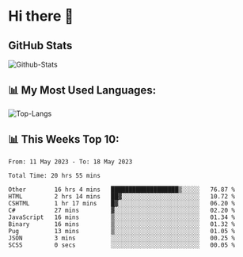 # Hi there 👋

## GitHub Stats
![Github-Stats](https://github-readme-stats-sigma-five.vercel.app/api?username=ltorson&show_icons=true&theme=radical&count_private=true)

## 📊 My Most Used Languages:
![Top-Langs](https://github-readme-stats-sigma-five.vercel.app/api/top-langs/?username=LTorson&layout=compact&langs_count=10)

## 📊 This Weeks Top 10:
<!--START_SECTION:waka-->

```text
From: 11 May 2023 - To: 18 May 2023

Total Time: 20 hrs 55 mins

Other        16 hrs 4 mins   ███████████████████▒░░░░░   76.87 %
HTML         2 hrs 14 mins   ██▓░░░░░░░░░░░░░░░░░░░░░░   10.72 %
CSHTML       1 hr 17 mins    █▓░░░░░░░░░░░░░░░░░░░░░░░   06.20 %
C#           27 mins         ▓░░░░░░░░░░░░░░░░░░░░░░░░   02.20 %
JavaScript   16 mins         ▒░░░░░░░░░░░░░░░░░░░░░░░░   01.34 %
Binary       16 mins         ▒░░░░░░░░░░░░░░░░░░░░░░░░   01.32 %
Pug          13 mins         ▒░░░░░░░░░░░░░░░░░░░░░░░░   01.05 %
JSON         3 mins          ░░░░░░░░░░░░░░░░░░░░░░░░░   00.25 %
SCSS         0 secs          ░░░░░░░░░░░░░░░░░░░░░░░░░   00.05 %
```

<!--END_SECTION:waka-->
